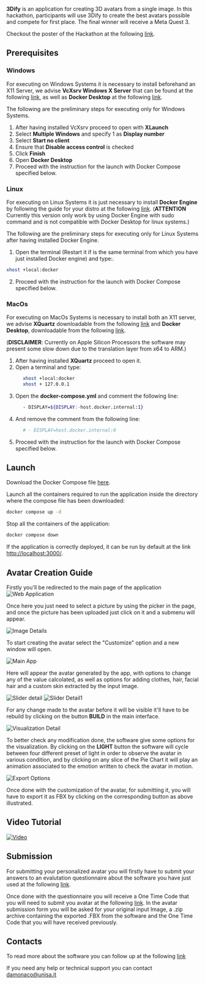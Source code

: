 **3Dify** is an application for creating 3D avatars from a single image. In this hackathon, participants will use 3Dify to create the best avatars possible and compete for first place. The final winner will receive a Meta Quest 3.

Checkout the poster of the Hackathon at the following [link](hackathon_poster).

## Prerequisites

### Windows
For executing on Windows Systems it is necessary to install beforehand an X11 Server, we advise **VcXsrv Windows X Server** that can be found at the following [link](https://sourceforge.net/projects/vcxsrv/), as well as **Docker Desktop** at the following [link](https://www.docker.com/products/docker-desktop/).

The following are the preliminary steps for executing only for Windows Systems.

1. After having installed VcXsrv proceed to open with **XLaunch** 
2. Select **Multiple Windows** and specify 1 as **Display number**
3. Select **Start no client**
4. Ensure that **Disable access control** is checked
5. Click **Finish**
6. Open **Docker Desktop**
7. Proceed with the instruction for the launch with Docker Compose specified below.

### Linux
For executing on Linux Systems it is just necessary to install **Docker Engine** by following the guide for your distro at the following [link](https://docs.docker.com/engine/). (**ATTENTION** Currently this version only work by using Docker Engine with sudo command and is not compatible with Docker Desktop for linux systems.)

The following are the preliminary steps for executing only for Linux Systems after having installed Docker Engine.

1. Open the terminal (Restart it if is the same terminal from which you have just installed Docker engine) and type:.
```bash
xhost +local:docker
```
2. Proceed with the instruction for the launch with Docker Compose specified below.
   
### MacOs
For executing on MacOs Systems is necessary to install both an X11 server, we advise **XQuartz** downloadable from the following [link](https://www.xquartz.org/) and **Docker Desktop**, downloadable from the following [link](https://www.docker.com/products/docker-desktop/).

(**DISCLAIMER**: Currently on Apple Silicon Processors the software may present some slow down due to the translation layer from x64 to ARM.)

1. After having installed **XQuartz** proceed to open it.
2. Open a terminal and type:
```bash
      xhost +local:docker
      xhost + 127.0.0.1
```
3. Open the **docker-compose.yml** and comment the following line:
```bash
      - DISPLAY=${DISPLAY:-host.docker.internal:1}
```
4. And remove the comment from the following line:
```bash
      # - DISPLAY=host.docker.internal:0
```
5. Proceed with the instruction for the launch with Docker Compose specified below.

## Launch
Download the Docker Compose file [here](https://github.com/isislab-unisa/3dify/blob/main-no-auth/docker-compose.yml).

Launch all the containers required to run the application inside the directory where the compose file has been downloaded:

```bash
docker compose up -d
```

Stop all the containers of the application:

```bash
docker compose down
```

If the application is correctly deployed, it can be run by default at the link [http://localhost:3000/](http://localhost:3000/).

## Avatar Creation Guide
Firstly you'll be redirected to the main page of the application
![Web Application](assets/WebAppNoAuth.png 'Web Application')

Once here you just need to select a picture by using the picker in the page, and once the picture has been uploaded just click on it and a submenu will appear.

![Image Details](assets/imageDetails.png)

To start creating the avatar select the "Customize" option and a new window will open.

![Main App](assets/mainApp.png)

Here will appear the avatar generated by the app, with options to change any of the value calcolated, as well as options for adding clothes, hair, facial hair and a custom skin extracted by the input image.

![Slider detail](assets/sliderDetails.png) ![Slider Detail1](assets/sliderDetail1.png)

For any change made to the avatar before it will be visible it'll have to be rebuild by clicking on the button **BUILD** in the main interface.

![Visualization Detail](assets/visualizationDetails.png)

To better check any modification done, the software give some options for the visualization.
By clicking on the **LIGHT** button the software will cycle between four different preset of light in order to observe the avatar in various condition, and by clicking on any slice of the Pie Chart it will play an animation associated to the emotion written to check the avatar in motion.

![Export Options](assets/exportOptions.png)

Once done with the customization of the avatar, for submitting it, you will have to export it as FBX by clicking on the corresponding button as above illustrated.

## Video Tutorial

[![Video](https://img.youtube.com/vi/rxa-XgzOe4o/maxresdefault.jpg)](https://www.youtube.com/watch?v=rxa-XgzOe4o)

## Submission
For submitting your personalized avatar you will firstly have to submit your answers to an evalutation questionnaire about the software you have just used at the following [link](https://docs.google.com/forms/d/e/1FAIpQLSe5DHaWyE-WkAVEWZfn_ILZGjaDoMOo7jQkZExTNvNfIa3pXw/viewform?usp=sf_link).

Once done with the questionnaire you will receive a One Time Code that you will need to submit you avatar at the following [link](https://docs.google.com/forms/d/e/1FAIpQLSfQ6ZGOpwhaT1pxhsL_FKPeHul-4rumglk9ij3Out-Vxsa5Ew/viewform?usp=sf_link).
In the avatar submission form you will be asked for your original input Image, a .zip archive containing the exported .FBX from the software and the One Time Code that you will have received previously.


## Contacts

To read more about the software you can follow up at the following [link](https://isislab-unisa.github.io/3dify/)

If you need any help or technical support you can contact damonaco@unisa.it
